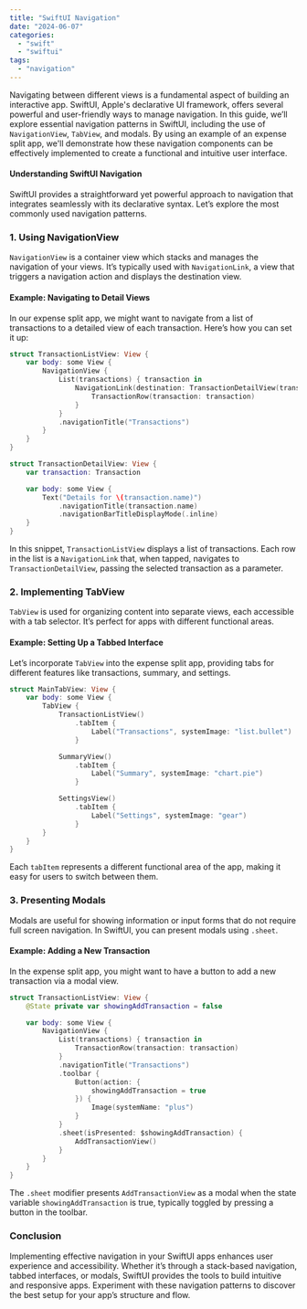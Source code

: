 ```yaml
---
title: "SwiftUI Navigation"
date: "2024-06-07"
categories: 
  - "swift"
  - "swiftui"
tags: 
  - "navigation"
---
```


Navigating between different views is a fundamental aspect of building an interactive app. SwiftUI, Apple's declarative UI framework, offers several powerful and user-friendly ways to manage navigation. In this guide, we’ll explore essential navigation patterns in SwiftUI, including the use of `NavigationView`, `TabView`, and modals. By using an example of an expense split app, we'll demonstrate how these navigation components can be effectively implemented to create a functional and intuitive user interface.

#### Understanding SwiftUI Navigation

SwiftUI provides a straightforward yet powerful approach to navigation that integrates seamlessly with its declarative syntax. Let’s explore the most commonly used navigation patterns.

### 1\. Using NavigationView

`NavigationView` is a container view which stacks and manages the navigation of your views. It’s typically used with `NavigationLink`, a view that triggers a navigation action and displays the destination view.

#### Example: Navigating to Detail Views

In our expense split app, we might want to navigate from a list of transactions to a detailed view of each transaction. Here’s how you can set it up:

```swift
struct TransactionListView: View {
    var body: some View {
        NavigationView {
            List(transactions) { transaction in
                NavigationLink(destination: TransactionDetailView(transaction: transaction)) {
                    TransactionRow(transaction: transaction)
                }
            }
            .navigationTitle("Transactions")
        }
    }
}

struct TransactionDetailView: View {
    var transaction: Transaction

    var body: some View {
        Text("Details for \(transaction.name)")
            .navigationTitle(transaction.name)
            .navigationBarTitleDisplayMode(.inline)
    }
}
```

In this snippet, `TransactionListView` displays a list of transactions. Each row in the list is a `NavigationLink` that, when tapped, navigates to `TransactionDetailView`, passing the selected transaction as a parameter.

### 2\. Implementing TabView

`TabView` is used for organizing content into separate views, each accessible with a tab selector. It’s perfect for apps with different functional areas.

#### Example: Setting Up a Tabbed Interface

Let’s incorporate `TabView` into the expense split app, providing tabs for different features like transactions, summary, and settings.

```swift
struct MainTabView: View {
    var body: some View {
        TabView {
            TransactionListView()
                .tabItem {
                    Label("Transactions", systemImage: "list.bullet")
                }

            SummaryView()
                .tabItem {
                    Label("Summary", systemImage: "chart.pie")
                }

            SettingsView()
                .tabItem {
                    Label("Settings", systemImage: "gear")
                }
        }
    }
}
```

Each `tabItem` represents a different functional area of the app, making it easy for users to switch between them.

### 3\. Presenting Modals

Modals are useful for showing information or input forms that do not require full screen navigation. In SwiftUI, you can present modals using `.sheet`.

#### Example: Adding a New Transaction

In the expense split app, you might want to have a button to add a new transaction via a modal view.

```swift
struct TransactionListView: View {
    @State private var showingAddTransaction = false

    var body: some View {
        NavigationView {
            List(transactions) { transaction in
                TransactionRow(transaction: transaction)
            }
            .navigationTitle("Transactions")
            .toolbar {
                Button(action: {
                    showingAddTransaction = true
                }) {
                    Image(systemName: "plus")
                }
            }
            .sheet(isPresented: $showingAddTransaction) {
                AddTransactionView()
            }
        }
    }
}
```

The `.sheet` modifier presents `AddTransactionView` as a modal when the state variable `showingAddTransaction` is true, typically toggled by pressing a button in the toolbar.

### Conclusion

Implementing effective navigation in your SwiftUI apps enhances user experience and accessibility. Whether it’s through a stack-based navigation, tabbed interfaces, or modals, SwiftUI provides the tools to build intuitive and responsive apps. Experiment with these navigation patterns to discover the best setup for your app’s structure and flow.
